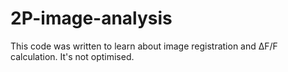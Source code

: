 # 2P-image-analysis
This code was written to learn about image registration and ∆F/F calculation. It's not optimised.

